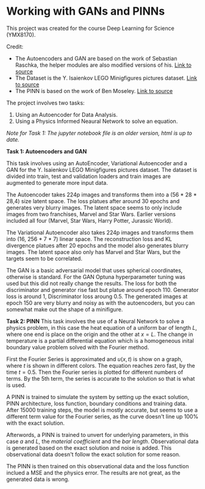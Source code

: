 # Working with GANs and PINNs
This project was created for the course Deep Learning for Science (YMX8170).

Credit:
- The Autoencoders and GAN are based on the work of Sebastian Raschka, the helper modules are also modified versions of his. [Link to source](https://github.com/rasbt/stat453-deep-learning-ss21/blob/main/L16/conv-autoencoder_mnist.ipynb)
- The Dataset is the Y. Isaienkov LEGO Minigfigures pictures dataset. [Link to source](https://www.kaggle.com/datasets/ihelon/lego-minifigures-classification/data)
- The PINN is based on the work of Ben Moseley. [Link to source](https://github.com/benmoseley/DLSC-2023/blob/main/lecture-5/PINN%20demo.ipynb)

The project involves two tasks: 
1. Using an Autoencoder for Data Analysis.
2. Using a Physics Informed Neaural Network to solve an equation.

*Note for Task 1: The jupyter notebook file is an older  version, html is up to date.* 

**Task 1: Autoencoders and GAN**

This task involves using an AutoEncoder, Variational Autoencoder and a GAN for the Y. Isaienkov LEGO Minigfigures pictures dataset. 
The dataset is divided into train, test and validation loaders and train images are augmented to generate more input data.

The Autoencoder takes 224p images and transforms them into a (56 * 28 * 28,4) size latent space. The loss platues after around 30 epochs and generates very blurry images. The latent space seems to only include images from two franchises, Marvel and Star Wars. Earlier versions included all four (Marvel, Star Wars, Harry Potter, Jurassic World).

The Variational Autoencoder also takes 224p images and transforms them into (16, 256 * 7 * 7) linear space. The reconstruction loss and KL divergence platues after 20 epochs and the model also generates blurry images. The latent space also only has Marvel and Star Wars, but the targets seem to be correlated.

The GAN is a basic adversarial model that uses spherical coordinates, otherwise is standard. For the GAN Optuna hyperparameter tuning was used but this did not really change the results. The loss for both the discriminator and generator rise fast but platue around epoch 110. Generator loss is around 1, Discriminator loss aroung 0.5. The generated images at epoch 150 are very blurry and noisy as with the autoencoders, but you can somewhat make out the shape of a minifigure.

**Task 2: PINN**
This task involves the use of a Neural Network to solve a physics problem, in this case the heat equation of a uniform bar of length $L$, where one end is place on the origin and the other at $x = L$.
The change in temperature is a partial differential equation which is a homogeneous inital boundary value problem solved with the Fourier method.

First the Fourier Series is approximated and $u(x,t)$ is show on a graph, where $t$ is shown in different colors. The equation reaches zero fast, by the time $t = 0.5$. Then the Fourier series is plotted for different numbers of terms. By the 5th term, the series is accurate to the solution so that is what is used.

A PINN is trained to simulate the system by setting up the exact solution, PINN architecture, loss function, boundary conditions and training data. After 15000 training steps, the model is mostly accurate, but seems to use a different term value for the Fourier series, as the curve doesn't line up 100% with the exact solution.

Afterwords, a PINN is trained to unvert for underlying parameters, in this case $a$ and $L$, the *material coefficient* and the *bar length*. Observational data is generated based on the exact solution and noise is added. This observational data doesn't follow the exact solution for some reason. 

The PINN is then trained on this observational data and the loss function inclued a MSE and the physics error. The results are not great, as the generated data is wrong.

